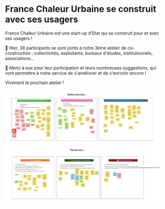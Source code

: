 # France Chaleur Urbaine se construit avec ses usagers

France Chaleur Urbaine est une start-up d'Etat qui se construit pour et avec ses usagers !

👥 Hier, 38 participants se sont joints à notre 3ème atelier de co-construction : collectivités, exploitants, bureaux d'études, institutionnels, associations...

🙌 Merci à eux pour leur participation et leurs nombreuses suggestions, qui vont permettre à notre service de s'améliorer et de s'enrichir encore !

Vivement le prochain atelier !

![](.gitbook/assets/co.jpg)

